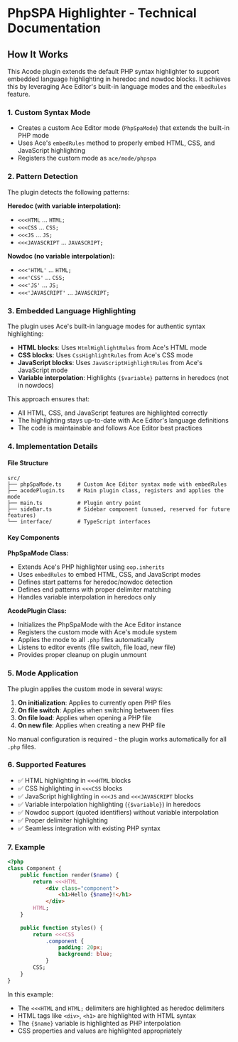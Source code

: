 # PhpSPA Highlighter - Technical Documentation

## How It Works

This Acode plugin extends the default PHP syntax highlighter to support embedded language highlighting in heredoc and nowdoc blocks. It achieves this by leveraging Ace Editor's built-in language modes and the `embedRules` feature.

### 1. Custom Syntax Mode
- Creates a custom Ace Editor mode (`PhpSpaMode`) that extends the built-in PHP mode
- Uses Ace's `embedRules` method to properly embed HTML, CSS, and JavaScript highlighting
- Registers the custom mode as `ace/mode/phpspa`

### 2. Pattern Detection
The plugin detects the following patterns:

**Heredoc (with variable interpolation):**
- `<<<HTML` ... `HTML;`
- `<<<CSS` ... `CSS;`
- `<<<JS` ... `JS;`
- `<<<JAVASCRIPT` ... `JAVASCRIPT;`

**Nowdoc (no variable interpolation):**
- `<<<'HTML'` ... `HTML;`
- `<<<'CSS'` ... `CSS;`
- `<<<'JS'` ... `JS;`
- `<<<'JAVASCRIPT'` ... `JAVASCRIPT;`

### 3. Embedded Language Highlighting
The plugin uses Ace's built-in language modes for authentic syntax highlighting:
- **HTML blocks**: Uses `HtmlHighlightRules` from Ace's HTML mode
- **CSS blocks**: Uses `CssHighlightRules` from Ace's CSS mode
- **JavaScript blocks**: Uses `JavaScriptHighlightRules` from Ace's JavaScript mode
- **Variable interpolation**: Highlights `{$variable}` patterns in heredocs (not in nowdocs)

This approach ensures that:
- All HTML, CSS, and JavaScript features are highlighted correctly
- The highlighting stays up-to-date with Ace Editor's language definitions
- The code is maintainable and follows Ace Editor best practices

### 4. Implementation Details

#### File Structure
```
src/
├── phpSpaMode.ts     # Custom Ace Editor syntax mode with embedRules
├── acodePlugin.ts    # Main plugin class, registers and applies the mode
├── main.ts           # Plugin entry point
├── sideBar.ts        # Sidebar component (unused, reserved for future features)
└── interface/        # TypeScript interfaces
```

#### Key Components

**PhpSpaMode Class:**
- Extends Ace's PHP highlighter using `oop.inherits`
- Uses `embedRules` to embed HTML, CSS, and JavaScript modes
- Defines start patterns for heredoc/nowdoc detection
- Defines end patterns with proper delimiter matching
- Handles variable interpolation in heredocs only

**AcodePlugin Class:**
- Initializes the PhpSpaMode with the Ace Editor instance
- Registers the custom mode with Ace's module system
- Applies the mode to all `.php` files automatically
- Listens to editor events (file switch, file load, new file)
- Provides proper cleanup on plugin unmount

### 5. Mode Application
The plugin applies the custom mode in several ways:
1. **On initialization**: Applies to currently open PHP files
2. **On file switch**: Applies when switching between files
3. **On file load**: Applies when opening a PHP file
4. **On new file**: Applies when creating a new PHP file

No manual configuration is required - the plugin works automatically for all `.php` files.

### 6. Supported Features
- ✅ HTML highlighting in `<<<HTML` blocks
- ✅ CSS highlighting in `<<<CSS` blocks  
- ✅ JavaScript highlighting in `<<<JS` and `<<<JAVASCRIPT` blocks
- ✅ Variable interpolation highlighting (`{$variable}`) in heredocs
- ✅ Nowdoc support (quoted identifiers) without variable interpolation
- ✅ Proper delimiter highlighting
- ✅ Seamless integration with existing PHP syntax

### 7. Example
```php
<?php
class Component {
    public function render($name) {
        return <<<HTML
            <div class="component">
                <h1>Hello {$name}!</h1>
            </div>
        HTML;
    }
    
    public function styles() {
        return <<<CSS
            .component {
                padding: 20px;
                background: blue;
            }
        CSS;
    }
}
```

In this example:
- The `<<<HTML` and `HTML;` delimiters are highlighted as heredoc delimiters
- HTML tags like `<div>`, `<h1>` are highlighted with HTML syntax
- The `{$name}` variable is highlighted as PHP interpolation
- CSS properties and values are highlighted appropriately